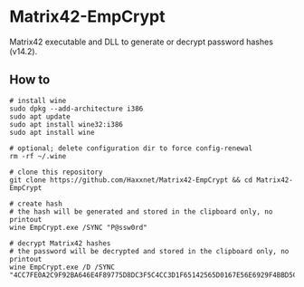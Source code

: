# Matrix42-EmpCrypt
Matrix42 executable and DLL to generate or decrypt password hashes (v14.2).

## How to

````
# install wine
sudo dpkg --add-architecture i386
sudo apt update
sudo apt install wine32:i386
sudo apt install wine

# optional; delete configuration dir to force config-renewal
rm -rf ~/.wine

# clone this repository
git clone https://github.com/Haxxnet/Matrix42-EmpCrypt && cd Matrix42-EmpCrypt

# create hash
# the hash will be generated and stored in the clipboard only, no printout
wine EmpCrypt.exe /SYNC "P@ssw0rd"

# decrypt Matrix42 hashes
# the password will be decrypted and stored in the clipboard only, no printout
wine EmpCrypt.exe /D /SYNC "4CC7FE0A2C9F92BA646E4F89775D8DC3F5C4CC3D1F65142565D0167E56E6929F4BBD5C6F129C8F33303E53141A6F31C1"
````
